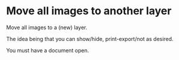 # Move all images to another layer

Move all images to a (new) layer.

The idea being that you can show/hide, print-export/not as desired.

You must have a document open.
